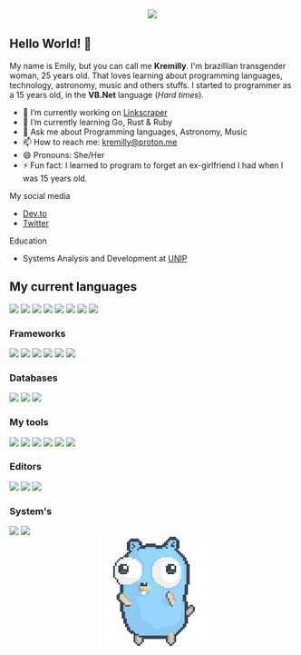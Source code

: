 <div align="center">
  <img src="https://media.tenor.com/_nrzUUu02xcAAAAd/violet-evergarden.gif">
</div>

## Hello World! 👋

My name is Emily, but you can call me **Kremilly**. I'm brazillian transgender woman, 25 years old. That loves learning about programming languages, technology, astronomy, music and others stuffs. I started to programmer as a 15 years old, in the **VB.Net** language (*Hard times*).

- 🔭 I’m currently working on [Linkscraper](https://github.com/Kremilly/linkscraper)
- 🌱 I’m currently learning Go, Rust & Ruby
- 💬 Ask me about Programming languages, Astronomy, Music
- 📫 How to reach me: kremilly@proton.me
- 😄 Pronouns: She/Her
- ⚡ Fun fact: I learned to program to forget an ex-girlfriend I had when I was 15 years old.

My social media

* [Dev.to](https://dev.to/kremilly)
* [Twitter](https://twitter.com/emicosi)

Education
* Systems Analysis and Development at [UNIP](http://www.unip.br/ead/)

## My current languages

<div align="left";>
  <a href="https://php.net"><img src="https://cdn.jsdelivr.net/gh/devicons/devicon/icons/php/php-plain.svg" width="36" /></a>
  <a href="https://developer.mozilla.org/en-US/docs/Web/JavaScript"><img src="https://cdn.jsdelivr.net/gh/devicons/devicon/icons/javascript/javascript-original.svg" width="36" /></a>
  <a href="https://www.python.org"><img src="https://cdn.jsdelivr.net/gh/devicons/devicon/icons/python/python-original.svg" width="36" /></a>
  <a href="https://learn.microsoft.com/pt-br/dotnet/csharp"><img src="https://cdn.jsdelivr.net/gh/devicons/devicon/icons/csharp/csharp-original.svg" width="36" /></a>
  <a href="https://go.dev"><img src="https://cdn.jsdelivr.net/gh/devicons/devicon/icons/go/go-original-wordmark.svg" width="36" /></a>
  <a href="https://rust-lang.com"><img src="https://cdn.jsdelivr.net/gh/devicons/devicon/icons/rust/rust-plain.svg" width="36" /><a>
  <a href="https://www.ruby-lang.org/en"><img src="https://cdn.jsdelivr.net/gh/devicons/devicon/icons/ruby/ruby-original.svg" width="36" /></a>
  <a href="https://sass-lang.com"><img src="https://cdn.jsdelivr.net/gh/devicons/devicon/icons/sass/sass-original.svg" width="36" /></a>
</div>

### Frameworks

<div align="left";>
  <a href="https://laravel.com"><img src="https://cdn.jsdelivr.net/gh/devicons/devicon/icons/laravel/laravel-plain.svg" width="36" /></a>
  <a href="https://rubyonrails.org"><img src="https://cdn.jsdelivr.net/gh/devicons/devicon/icons/rails/rails-original-wordmark.svg" width="36" /></a>
  <a href="https://www.electronjs.org"><img src="https://cdn.jsdelivr.net/gh/devicons/devicon/icons/electron/electron-original.svg" width="36" /></a>
  <a href="https://vuejs.org" target="_balnk"><img src="https://cdn.jsdelivr.net/gh/devicons/devicon/icons/vuejs/vuejs-original.svg" width="36" /></a>
  <a href="https://tailwindcss.com"><img src="https://cdn.jsdelivr.net/gh/devicons/devicon/icons/tailwindcss/tailwindcss-plain.svg" width="36" /></a>
  <a href="https://getbootstrap.com"><img src="https://cdn.jsdelivr.net/gh/devicons/devicon/icons/bootstrap/bootstrap-original.svg" width="36" /></a>
</div>

### Databases

<div align="left";>
  <a href="https://redis.io"><img src="https://cdn.jsdelivr.net/gh/devicons/devicon/icons/redis/redis-original.svg" width="36" /></a>
  <a href="https://mysql.com"><img src="https://cdn.jsdelivr.net/gh/devicons/devicon/icons/mysql/mysql-original.svg" width="36" /></a>
  <a href="https://www.sqlite.org/index.html"><img src="https://cdn.jsdelivr.net/gh/devicons/devicon/icons/sqlite/sqlite-original.svg" width="36" /></a>
</div>

### My tools

<div align="left";>
  <a href="https://nodejs.org"><img src="https://cdn.jsdelivr.net/gh/devicons/devicon/icons/nodejs/nodejs-original.svg" width="36" /></a>
  <a href="https://gulpjs.com"><img src="https://cdn.jsdelivr.net/gh/devicons/devicon/icons/gulp/gulp-plain.svg" width="36" /></a>
  <a href="https://getcomposer.org"><img src="https://cdn.jsdelivr.net/gh/devicons/devicon/icons/composer/composer-original.svg" width="36" /></a>
  <a href="https://git-scm.com"><img src="https://cdn.jsdelivr.net/gh/devicons/devicon/icons/git/git-original.svg" width="36" /></a>
  <a href="https://docker.com"><img src="https://cdn.jsdelivr.net/gh/devicons/devicon/icons/docker/docker-original.svg" width="36" /></a>
  <a href="https://www.sourcetreeapp.com"><img src="https://cdn.jsdelivr.net/gh/devicons/devicon/icons/sourcetree/sourcetree-original.svg" width="36" /></a>
</div>

### Editors

<div align="left";>
  <a href="https://code.visualstudio.com"><img src="https://cdn.jsdelivr.net/gh/devicons/devicon/icons/vscode/vscode-original.svg" width="36" /></a>
  <a href="https://jetbrains.com"><img src="https://cdn.jsdelivr.net/gh/devicons/devicon/icons/jetbrains/jetbrains-original.svg" width="36" /></a>
  <a href="https://micro-editor.github.io"><img src="https://avatars.githubusercontent.com/u/21361806?s=280&v=4" width="36" /></a>
</div>

### System's

<div align="left";>
  <a href="https://www.microsoft.com/en-us/windows"><img src="https://cdn.jsdelivr.net/gh/devicons/devicon/icons/windows8/windows8-original.svg" width="36" /></a>
  <a href="https://ubuntu.com"><img src="https://cdn.jsdelivr.net/gh/devicons/devicon/icons/ubuntu/ubuntu-plain.svg" width="36" /></a>
</div>

<div align="center";>
  <img src="dancing-gopher.gif" />
</div>
